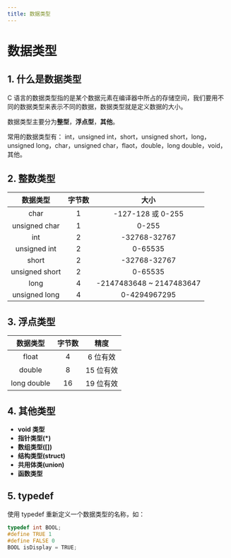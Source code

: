 ```yaml
---
title: 数据类型
---
```


# 数据类型

## 1. 什么是数据类型

C 语言的数据类型指的是某个数据元素在编译器中所占的存储空间，我们要用不同的数据类型来表示不同的数据，数据类型就是定义数据的大小。

数据类型主要分为**整型**，**浮点型**，**其他**。

常用的数据类型有：
int，unsigned int，short，unsigned short，long，unsigned long，char，unsigned char，flaot，double，long double，void，其他。

## 2. 整数类型

|    数据类型    | 字节数 |           大小           |
| :------------: | :----: | :----------------------: |
|      char      |   1    |    -127-128 或 0-255     |
| unsigned char  |   1    |          0-255           |
|      int       |   2    |       -32768-32767       |
|  unsigned int  |   2    |         0-65535          |
|     short      |   2    |       -32768-32767       |
| unsigned short |   2    |         0-65535          |
|      long      |   4    | -2147483648 ~ 2147483647 |
| unsigned long  |   4    |       0-4294967295       |

## 3. 浮点类型

|  数据类型   | 字节数 |   精度    |
| :---------: | :----: | :-------: |
|    float    |   4    | 6 位有效  |
|   double    |   8    | 15 位有效 |
| long double |   16   | 19 位有效 |

## 4. 其他类型

- **void 类型**
- **指针类型(\*)**
- **数组类型([])**
- **结构类型(struct)**
- **共用体类(union)**
- **函数类型**

## 5. typedef

使用 typedef 重新定义一个数据类型的名称，如：

```c
typedef int BOOL;
#define TRUE 1
#define FALSE 0
BOOL isDisplay = TRUE;
```
